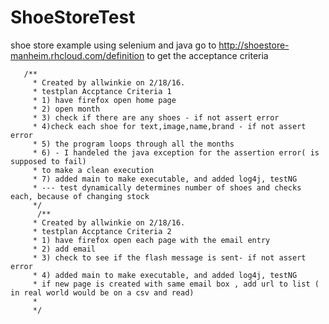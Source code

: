 # ShoeStoreTest
shoe store example using selenium and java
go to http://shoestore-manheim.rhcloud.com/definition
to get the acceptance criteria

       /**
         * Created by allwinkie on 2/18/16.
         * testplan Accptance Criteria 1
         * 1) have firefox open home page
         * 2) open month
         * 3) check if there are any shoes - if not assert error
         * 4)check each shoe for text,image,name,brand - if not assert error
         * 5) the program loops through all the months
         * 6) - I handeled the java exception for the assertion error( is supposed to fail) 
         * to make a clean execution
         * 7) added main to make executable, and added log4j, testNG
         * --- test dynamically determines number of shoes and checks each, because of changing stock
         */
          /**
         * Created by allwinkie on 2/18/16.
         * testplan Accptance Criteria 2
         * 1) have firefox open each page with the email entry
         * 2) add email
         * 3) check to see if the flash message is sent- if not assert error
         * 4) added main to make executable, and added log4j, testNG
         * if new page is created with same email box , add url to list ( in real world would be on a csv and read) 
         *
         */
  
